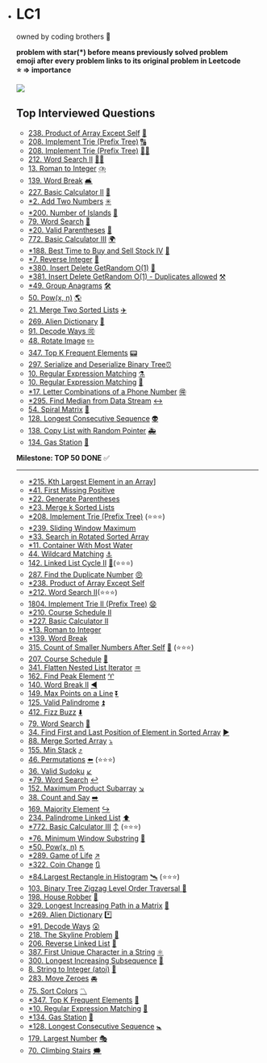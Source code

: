 - # LC1

  owned by coding brothers 🥇

  __problem with star(*) before means previously solved problem__<br/>
  __emoji after every problem links to its original problem in Leetcode__<br/>
  __:star: => importance__<br/>

  <div align="left">
  <img src="https://img.shields.io/badge/LC-Java-green?style=plastic&logo=appveyor">
  </div>

  ## Top Interviewed Questions

  - [238. Product of Array Except Self](new/2021/10/02/yyf-lc238.java)  [ :bridge_at_night:](https://leetcode.com/problems/product-of-array-except-self)
  - [208. Implement Trie (Prefix Tree)](new/2021/10/02/yyf-lc208.java)   [:capital_abcd:](https://leetcode.com/problems/implement-trie-prefix-tree)
  - [208. Implement Trie (Prefix Tree)](new/2021/10/02/jian-lc208.java)   [:man_artist:](https://leetcode.com/problems/implement-trie-prefix-tree)
  - [212. Word Search II](new/2021/10/02/jian-lc212.java)   [:man_astronaut:](https://leetcode.com/problems/word-search-ii)
  - [13. Roman to Integer](new/2021/10/03/yyf-lc13.java)   [:cloud_with_lightning_and_rain:](https://leetcode.com/problems/roman-to-integer)
  - [139. Word Break](new/2021/10/03/yyf-lc139.java)   [:couch_and_lamp:](https://leetcode.com/problems/word-break)
  - [227. Basic Calculator II](new/2021/10/03/jian-lc227.java)   [:martial_arts_uniform:](https://leetcode.com/problems/basic-calculator-ii)
  - [*2. Add Two Numbers](old/2021/10/04/yyf-lc2.java)   [:eight_spoked_asterisk:](https://leetcode.com/problems/add-two-numbers)
  - [*200. Number of Islands](old/2021/10/04/yyf-lc200.java)   [:envelope_with_arrow:](https://leetcode.com/problems/number-of-islands)
  - [79. Word Search](new/2021/10/04/yyf-lc79.java)   [:diamond_shape_with_a_dot_inside:](https://leetcode.com/problems/word-search)
  - [*20. Valid Parentheses](old/2021/10/05/yyf-lc20.java)   [:fishing_pole_and_fish:](https://leetcode.com/problems/valid-parentheses)
  - [772. Basic Calculator III](new/2021/10/06/yyf-lc772.java)   [:earth_africa:](https://leetcode.com/problems/basic-calculator-iii)
  - [*188. Best Time to Buy and Sell Stock IV](old/2021/10/07/yyf-lc188.java)   [:flight_arrival:](https://leetcode.com/problems/best-time-to-buy-and-sell-stock-iv)
  - [*7. Reverse Integer](old/2021/10/07/yyf-lc7.java)   [:fork_and_knife:](https://leetcode.com/problems/reverse-integer)
  - [*380. Insert Delete GetRandom O(1)](old/2021/10/08/yyf-lc380.java)   [:green_apple:](https://leetcode.com/problems/insert-delete-getrandom-o1)
  - [*381. Insert Delete GetRandom O(1) - Duplicates allowed](old/2021/10/08/yyf-lc381.java)   [:hammer_and_pick:](https://leetcode.com/problems/insert-delete-getrandom-o1-duplicates-allowed)
  - [*49. Group Anagrams](old/2021/10/08/yyf-lc49.java)   [:hammer_and_wrench:](https://leetcode.com/problems/group-anagrams)
  - [50. Pow(x, n)](new/2021/10/08/yyf-lc50.java)   [:earth_americas:](https://leetcode.com/problems/powx-n)
  - [21. Merge Two Sorted Lists](./new/2021/10/09/yyf-lc21.java) [:airplane:](https://leetcode.com/problems/merge-two-sorted-lists)
  - [269. Alien Dictionary](./new/2021/10/09/wf-lc269.java) [:aerial_tramway:](https://leetcode.com/problems/alien-dictionary)   
  - [91. Decode Ways](./new/2021/10/09/jian-lc91.java)[​ :accept:](https://leetcode.com/problems/decode-ways)
  - [48. Rotate Image](./new/2021/10/10/yyf-lc48.java)   [:pencil2:](https://leetcode.com/problems/rotate-image/)
  - [347. Top K Frequent Elements](./new/2021/10/10/yyf-lc347.java)  [:pager:](https://leetcode.com/problems/top-k-frequent-elements/)
  - [297. Serialize and Deserialize Binary Tree](./new/2021/10/10/wf-lc297.java)[:alarm_clock:](https://leetcode.com/problems/serialize-and-deserialize-binary-tree)  
  - [10. Regular Expression Matching](./new/2021/10/10/jian-lc10.java)  [:alembic:](https://leetcode.com/problems/regular-expression-matching)
  - [10. Regular Expression Matching](new/2021/10/10/jian-lc297-bfs.java)    [:avocado:](https://leetcode.com/problems/regular-expression-matching)
  - [*17. Letter Combinations of a Phone Number](old/2021/10/11/yyf-lc17.java)   [:ideograph_advantage:](https://leetcode.com/problems/letter-combinations-of-a-phone-number)
  - [*295. Find Median from Data Stream](old/2021/10/11/yyf-lc295.java)  [:left_right_arrow:](https://leetcode.com/problems/find-median-from-data-stream)
  - [54. Spiral Matrix](./new/2021/10/11/yyf-lc54.java)  [:angel:](https://leetcode.com/problems/spiral-matrix)
  - [128. Longest Consecutive Sequence](./new/2021/10/11/wf-lc128.java) [:alien:](https://leetcode.com/problems/longest-consecutive-sequence)
  - [138. Copy List with Random Pointer](./new/2021/10/11/wf-lc138.java)  [:ambulance:](https://leetcode.com/problems/copy-list-with-random-pointer)
  - [134. Gas Station](./new/2021/10/11/jian-lc134.java)  [:amphora:](https://leetcode.com/problems/gas-station)
  
  __Milestone: TOP 50 DONE__ :white_check_mark:
  
  -----------------------------------------
  
  - [*215. Kth Largest Element in an Array](./old/2021/10/12/jian-lc215.java)]
  - [*41. First Missing Positive](./old/2021/10/12/wf-lc41.java)
  - [*22. Generate Parentheses](./old/2021/10/12/yyf-lc22.java)
  - [*23. Merge k Sorted Lists](./old/2021/10/12/yyf-lc22.java)
  - [*208. Implement Trie (Prefix Tree)](./old/2021/10/13/yyf-lc208.java) (:star::star::star:)
  - [*239. Sliding Window Maximum](./old/2021/10/13/yyf-lc208.java)
  - [*33. Search in Rotated Sorted Array](./old/2021/10/13/wf-lc33.java)
  - [*11. Container With Most Water](./old/2021/10/13/jian-lc11.java)
  - [44. Wildcard Matching](./new/2021/10/13/wf-lc44-dfs.java)  [:anchor:](https://leetcode.com/problems/wildcard-matching)
  - [142. Linked List Cycle II](./new/2021/10/13/jian-lc142.java) [:anger:](https://leetcode.com/problems/linked-list-cycle-ii)(:star::star::star:) 
  - [287. Find the Duplicate Number](./new/2021/10/13/jian-lc287.java)  [:angry:](https://leetcode.com/problems/find-the-duplicate-number)
  - [*238. Product of Array Except Self](./old/2021/10/14/jian-lc238.java)
  - [*212. Word Search II](./old/2021/10/14/wf-lc212.java)  ​(:star::star::star:)
  - [1804. Implement Trie II (Prefix Tree)](./old/2021/10/14/yyf-lc1804.java)  [:anguished:](https://leetcode.com/problems/implement-trie-ii-prefix-tree)
  - [*210. Course Schedule II](old/2021/10/15/yyf-lc210.java)  
  - [*227. Basic Calculator II](old/2021/10/15/wf-lc227.java)
  - [*13. Roman to Integer](old/2021/10/15/wf-lc13.java)
  - [*139. Word Break](old/2021/10/15/jian-lc139-bfs.java)
  - [315. Count of Smaller Numbers After Self](new/2021/10/16/yyf-lc315-BIT.java)   [:ant:](https://leetcode.com/problems/count-of-smaller-numbers-after-self)  ​(:star::star::star:)
  - [207. Course Schedule](new/2021/10/16/yyf-lc207.java)   [:apple:](https://leetcode.com/problems/course-schedule)
  - [341. Flatten Nested List Iterator](new/2021/10/16/wf-lc341.java)   [:aquarius:](https://leetcode.com/problems/flatten-nested-list-iterator)
  - [162. Find Peak Element](new/2021/10/16/wf-lc162.java)    [:aries:](https://leetcode.com/problems/find-peak-element)
  - [140. Word Break II](new/2021/10/16/jian-lc140-bfs.java)    [:arrow_backward:](https://leetcode.com/problems/word-break-ii)
  - [149. Max Points on a Line](new/2021/10/17/jian-lc149.java)  [:arrow_double_down:](https://leetcode.com/problems/max-points-on-a-line)
  - [125. Valid Palindrome](new/2021/10/17/yyf-lc125.java)   [:arrow_double_up:](https://leetcode.com/problems/valid-palindrome)
  - [412. Fizz Buzz](new/2021/10/17/yyf-lc412.java)   [:arrow_down:](https://leetcode.com/problems/fizz-buzz)
  - [79. Word Search](new/2021/10/17/wf-lc79.java)  [:arrow_down_small:](https://leetcode.com/problems/word-search)
  - [34. Find First and Last Position of Element in Sorted Array](new/2021/10/18/wf-lc34.java)  [:arrow_forward:](https://leetcode.com/problems/find-first-and-last-position-of-element-in-sorted-array)
  - [88. Merge Sorted Array](new/2021/10/18/wf-lc88.java)  [:arrow_heading_down:](https://leetcode.com/problems/merge-sorted-array)
  - [155. Min Stack](new/2021/10/18/yyf-lc155.java)  [:arrow_heading_up:](https://leetcode.com/problems/min-stack)
  - [46. Permutations](new/2021/10/18/yyf-lc46.java )  [:arrow_left:](https://leetcode.com/problems/permutations)  (:star::star::star:)
  - [36. Valid Sudoku](new/2021/10/18/jian-lc36.java)  [:arrow_lower_left:](https://leetcode.com/problems/valid-sudoku)
  - [*79. Word Search](old/2021/10/20/yyf-lc79.java)   [:leftwards_arrow_with_hook:](https://leetcode.com/problems/word-search)
  - [152. Maximum Product Subarray](new/2021/10/20/jian-lc152.java)   [:arrow_lower_right:](https://leetcode.com/problems/maximum-product-subarray)
  - [38. Count and Say](new/2021/10/20/wf-lc38.java)   [:arrow_right:](https://leetcode.com/problems/count-and-say)
  - [169. Majority Element](new/2021/10/20/yyf-lc169.java)    [:arrow_right_hook:](https://leetcode.com/problems/majority-element)
  - [234. Palindrome Linked List](new/2021/10/20/yyf-lc234.java)   [:arrow_up:](https://leetcode.com/problems/palindrome-linked-list)
  - [*772. Basic Calculator III](old/2021/10/21/wf-lc772.java)   [:arrow_up_down:](https://leetcode.com/problems/basic-calculator-iii)  (:star::star::star:)
  - [*76. Minimum Window Substring](old/2021/10/21/yyf-lc76.java)   [:arrow_up_small:](https://leetcode.com/problems/minimum-window-substring)
  - [*50. Pow(x, n)](old/2021/10/22/wf-l50.java)   [:arrow_upper_left:](https://leetcode.com/problems/powx-n)
  - [*289. Game of Life](old/2021/10/22/yyf-lc289.java)    [:arrow_upper_right:](https://leetcode.com/problems/game-of-life)
  - [*322. Coin Change](old/2021/10/22/jian-lc322.java)    [:arrows_clockwise:](https://leetcode.com/problems/coin-change)
  - [*84.Largest Rectangle in Histogram](old/2021/10/22/jian-lc84.java)    [:artificial_satellite:](https://leetcode.com/problems/largest-rectangle-in-histogram)     (:star::star::star:)
  - [103. Binary Tree Zigzag Level Order Traversal ](new/2021/10/24/jian-lc103.java )  [:arrows_counterclockwise:](https://leetcode.com/problems/binary-tree-zigzag-level-order-traversal)
  - [198. House Robber](new/2021/10/24/wf-lc198.java)    [:art:](https://leetcode.com/problems/house-robber)
  - [329. Longest Increasing Path in a Matrix](new/2021/10/24/yyf-lc329.java)   [ :articulated_lorry:](https://leetcode.com/problems/longest-increasing-path-in-a-matrix)
  - [*269. Alien Dictionary](old/2021/10/25/jian-lc269.java)    [:asterisk:](https://leetcode.com/problems/alien-dictionary)
  - [*91. Decode Ways](old/2021/10/25/yyf-lc91.java)    [:astonished:](https://leetcode.com/problems/decode-ways)
  - [218. The Skyline Problem](new/2021/10/25/yyf-lc218.java)   [:athletic_shoe:](https://leetcode.com/problems/the-skyline-problem)
  - [206. Reverse Linked List](new/2021/10/25/jian-lc206.java)   [:atm:](https://leetcode.com/problems/reverse-linked-list)
  - [387. First Unique Character in a String](new/2021/10/25/jian-lc387.java)   [:atom_symbol:](https://leetcode.com/problems/first-unique-character-in-a-string)
  - [300. Longest Increasing Subsequence](new/2021/10/25/wf-lc300.java)   [:nut_and_bolt:](https://leetcode.com/problems/longest-increasing-subsequence)
  - [8. String to Integer (atoi)](new/2021/10/27/yyf-lc8.java)   [:bow_and_arrow:](https://leetcode.com/problems/string-to-integer-atoi) 
  - [283. Move Zeroes](new/2021/10/27/jian-lc283.java)  [:oncoming_automobile:](https://leetcode.com/problems/move-zeroes)
  - [75. Sort Colors](new/2021/10/27/wf-lc75.java)  [:part_alternation_mark:](https://leetcode.com/problems/sort-colors) 
  - [*347. Top K Frequent Elements](old/2021/10/28/wf-lc347.java )   [:baby:](https://leetcode.com/problems/top-k-frequent-elements)
  - [*10. Regular Expression Matching](old/2021/10/28/yyf-lc10.java)   [:baby_bottle:](https://leetcode.com/problems/regular-expression-matching)
  - [*134. Gas Station](old/2021/10/29/wf-lc134.java )   [:baby_chick:](https://leetcode.com/problems/gas-station)
  - [*128. Longest Consecutive Sequence](old/2021/10/29/yyf-lc128.java )   [:baby_symbol:](https://leetcode.com/problems/longest-consecutive-sequence) 
  - [179. Largest Number](new/2021/10/30/jian-lc179.java)   [:performing_arts:](https://leetcode.com/problems/largest-number)
  - [70. Climbing Stairs](new/2021/10/30/wf-lc70.java)  [:right_anger_bubble:](https://leetcode.com/problems/climbing-stairs)

